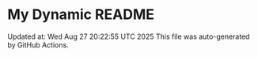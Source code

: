 # My Dynamic README
Updated at: Wed Aug 27 20:22:55 UTC 2025
This file was auto-generated by GitHub Actions.
